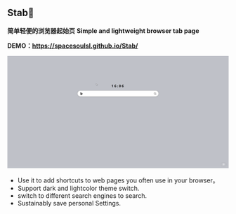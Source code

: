 ## Stab📌

**简单轻便的浏览器起始页**
**Simple and lightweight browser tab page**

**DEMO：https://spacesoulsl.github.io/Stab/**

![image](https://github.com/SpacesoulsL/Stab/blob/main/public/images/test.gif)

- Use it to add shortcuts to web pages you often use in your browser。
- Support dark and lightcolor theme switch.
- switch to different search engines to search.
- Sustainably save personal Settings.
